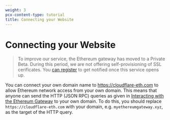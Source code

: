 ```yaml
---
weight: 3
pcx-content-type: tutorial
title: Connecting your Website
---
```


# Connecting your Website

> To improve our service, the Ethereum gateway has moved to a Private Beta.
> During this period, we are not offering self-provisioning of SSL cerificates.
> You [can register](https://forms.gle/3c2xAzawnDcqWzgN7) to get notified once this service opens up.

You can connect your own domain name to <https://cloudflare-eth.com> to allow
Ethereum network access from your own domain. This means that anyone can send
the HTTP (JSON RPC) queries as given in [Interacting with the Ethereum
Gateway](../interacting-with-the-eth-gateway/)
to your own domain. To do this, you should replace `https://cloudflare-eth.com`
with your domain, e.g. `myethereumgateway.xyz`, as the target of the HTTP
query.